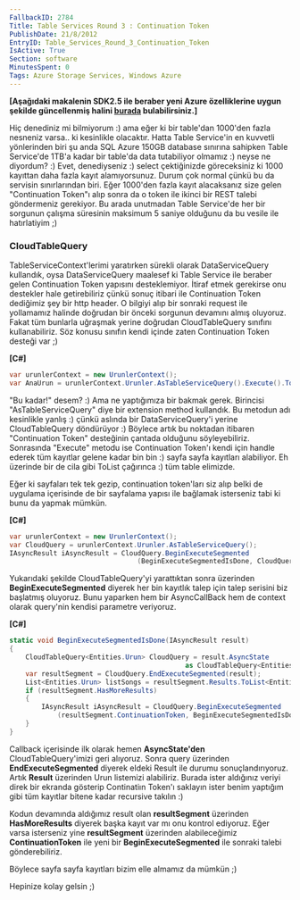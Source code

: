 ```yaml
---
FallbackID: 2784
Title: Table Services Round 3 : Continuation Token
PublishDate: 21/8/2012
EntryID: Table_Services_Round_3_Continuation_Token
IsActive: True
Section: software
MinutesSpent: 0
Tags: Azure Storage Services, Windows Azure
---
```

**[Aşağıdaki makalenin SDK2.5 ile beraber yeni Azure özelliklerine uygunşekilde güncellenmiş halini[burada](http://daron.yondem.com/software/post/Table_Services_SDK_25_Continuation_Token)bulabilirsiniz.]**

Hiç denediniz mi bilmiyorum :) ama eğer ki bir table'dan 1000'den fazla
nesneniz varsa.. ki kesinlikle olacaktır. Hatta Table Service'in en
kuvvetli yönlerinden biri şu anda SQL Azure 150GB database sınırına
sahipken Table Service'de 1TB'a kadar bir table'da data tutabiliyor
olmamız :) neyse ne diyordum? :) Evet, denediyseniz :) select
çektiğinizde göreceksiniz ki 1000 kayıttan daha fazla kayıt
alamıyorsunuz. Durum çok normal çünkü bu da servisin sınırlarından biri.
Eğer 1000'den fazla kayıt alacaksanız size gelen "Continuation Token"ı
alıp sonra da o token ile ikinci bir REST talebi göndermeniz gerekiyor.
Bu arada unutmadan Table Service'de her bir sorgunun çalışma süresinin
maksimum 5 saniye olduğunu da bu vesile ile hatırlatiyim ;)

### CloudTableQuery

TableServiceContext'lerimi yaratırken sürekli olarak DataServiceQuery
kullandık, oysa DataServiceQuery maalesef ki Table Service ile beraber
gelen Continuation Token yapısını desteklemiyor. İtiraf etmek gerekirse
onu destekler hale getirebiliriz çünkü sonuç itibari ile Continuation
Token dediğimiz şey bir http header. O bilgiyi alıp bir sonraki request
ile yollamamız halinde doğrudan bir önceki sorgunun devamını almış
oluyoruz. Fakat tüm bunlarla uğraşmak yerine doğrudan CloudTableQuery
sınıfını kullanabiliriz. Söz konusu sınıfın kendi içinde zaten
Continuation Token desteği var ;)

**[C\#]**
```cs
var urunlerContext = new UrunlerContext();
var AnaUrun = urunlerContext.Urunler.AsTableServiceQuery().Execute().ToList();
```

"Bu kadar!" desem? :) Ama ne yaptığımıza bir bakmak gerek. Birincisi
"AsTableServiceQuery" diye bir extension method kullandık. Bu metodun
adı kesinlikle yanlış :) çünkü aslında bir DataServiceQuery'i yerine
CloudTableQuery döndürüyor :) Böylece artık bu noktadan itibaren
"Continuation Token" desteğinin çantada olduğunu söyleyebiliriz.
Sonrasında "Execute" metodu ise Continuation Token'ı kendi için handle
ederek tüm kayıtlar gelene kadar bin bin :) sayfa sayfa kayıtları
alabiliyor. Eh üzerinde bir de cila gibi ToList çağırınca :) tüm table
elimizde.

Eğer ki sayfaları tek tek gezip, continuation token'ları siz alıp belki
de uygulama içerisinde de bir sayfalama yapısı ile bağlamak isterseniz
tabi ki bunu da yapmak mümkün.

**[C\#]**
```cs
var urunlerContext = new UrunlerContext();
var CloudQuery = urunlerContext.Urunler.AsTableServiceQuery();
IAsyncResult iAsyncResult = CloudQuery.BeginExecuteSegmented
                                (BeginExecuteSegmentedIsDone, CloudQuery); 
```

Yukarıdaki şekilde CloudTableQuery'yi yarattıktan sonra üzerinden
**BeginExecuteSegmented** diyerek her bin kayıtlık talep için talep
serisini biz başlatmış oluyoruz. Bunu yaparken hem bir AsyncCallBack hem
de context olarak query'nin kendisi parametre veriyoruz.

**[C\#]**
```cs
static void BeginExecuteSegmentedIsDone(IAsyncResult result)
{
    CloudTableQuery<Entities.Urun> CloudQuery = result.AsyncState 
                                            as CloudTableQuery<Entities.Urun>;
    var resultSegment = CloudQuery.EndExecuteSegmented(result);
    List<Entities.Urun> listSongs = resultSegment.Results.ToList<Entities.Urun>();
    if (resultSegment.HasMoreResults)
    {
        IAsyncResult iAsyncResult = CloudQuery.BeginExecuteSegmented
            (resultSegment.ContinuationToken, BeginExecuteSegmentedIsDone, CloudQuery); 
    }
} 
```

Callback içerisinde ilk olarak hemen **AsyncState'den**
CloudTableQuery'imizi geri alıyoruz. Sonra query üzerinden
**EndExecuteSegmented** diyerek eldeki Result ile durumu
sonuçlandırıyoruz. Artık **Result** üzerinden Urun listemizi alabiliriz.
Burada ister aldığınız veriyi direk bir ekranda gösterip Continatiın
Token'ı saklayın ister benim yaptığım gibi tüm kayıtlar bitene kadar
recursive takılın :)

Kodun devamında aldığımız result olan **resultSegment** üzerinden
**HasMoreResults** diyerek başka kayıt var mı onu kontrol ediyoruz. Eğer
varsa isterseniz yine **resultSegment** üzerinden alabileceğimiz
**ContinuationToken** ile yeni bir **BeginExecuteSegmented** ile sonraki
talebi gönderebiliriz.

Böylece sayfa sayfa kayıtları bizim elle almamız da mümkün ;)

Hepinize kolay gelsin ;)


